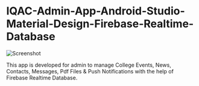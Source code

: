 # IQAC-Admin-App-Android-Studio-Material-Design-Firebase-Realtime-Database

![Screenshot](https://1.bp.blogspot.com/-0TD0l2iEZ_M/XSd6d4_ZFCI/AAAAAAAAAFg/XtpRqYBquWExD5GrKwgBLttRxpp1cIA4ACLcBGAs/s1600/applogo.png)

This app is developed for admin to manage College Events, News, Contacts, Messages, Pdf Files &amp; Push Notifications with the help of Firebase Realtime Database.
